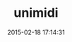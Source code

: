 ---
layout: post
title:  "unimidi"
repo:   "arirusso/unimidi"
date:   2015-02-18 17:14:31
gemurl: http://github.com/arirusso/unimidi
---